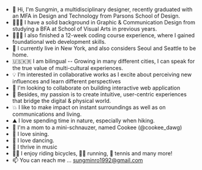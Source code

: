 - 👋  Hi, I'm Sungmin, a multidisciplinary designer, recently graduated with an MFA in Design and Technology from Parsons School of Design.
- 👩🏼‍🎓  I have a solid background in Graphic & Communication Design from studying a BFA at School of Visual Arts in previous years.
- 👩🏼‍💻  I also finished a 12-week coding course experience, where I gained foundational web development skills.
- 🗽  I currently live in New York, and also considers Seoul and Seattle to be home.
- 🇺🇸🇰🇷  I am bilingual -- Growing in many different cities, I can speak for the true value of multi-cultural experiences.
- 💡  I’m interested in collaborative works as I excite about perceiving new influences and learn different perspectives
- 👀  I'm looking to collaborate on building interactive web application
- 💞️  Besides, my passion is to create intuitive, user-centric experiences that bridge the digital & physical world.
- 💥  I like to make impact on instant surroundings as well as on communications and living.
- ⛰️  I love spending time in nature, especially when hiking. 
- 🐶  I'm a mom to a mini-schnauzer, named Cookee (@cookee_dawg)
- 🎤  I love sining.
- 💃  I love dancing.
- 🎵  I thrive in music
- 🚴‍♀️  I enjoy riding bicycles, 🏃‍♀️ running, 🎾 tennis and many more!
- 📫  You can reach me ... sungminro1992@gmail.com

<!---
sungminro92/sungminro92 is a ✨ special ✨ repository because its `README.md` (this file) appears on your GitHub profile.
You can click the Preview link to take a look at your changes.
--->
